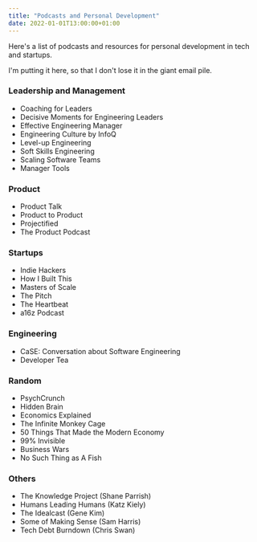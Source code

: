 ```yaml
---
title: "Podcasts and Personal Development"
date: 2022-01-01T13:00:00+01:00
---
```


Here's a list of podcasts and resources for personal development in tech and startups.

I'm putting it here, so that I don't lose it in the giant email pile.

### Leadership and Management

* Coaching for Leaders
* Decisive Moments for Engineering Leaders
* Effective Engineering Manager
* Engineering Culture by InfoQ
* Level-up Engineering
* Soft Skills Engineering
* Scaling Software Teams
* Manager Tools

### Product
 
* Product Talk
* Product to Product
* Projectified
* The Product Podcast

### Startups

* Indie Hackers
* How I Built This
* Masters of Scale
* The Pitch
* The Heartbeat
* a16z Podcast

### Engineering

* CaSE: Conversation about Software Engineering
* Developer Tea

### Random

* PsychCrunch
* Hidden Brain
* Economics Explained
* The Infinite Monkey Cage
* 50 Things That Made the Modern Economy
* 99% Invisible
* Business Wars
* No Such Thing as A Fish

### Others

* The Knowledge Project (Shane Parrish)
* Humans Leading Humans (Katz Kiely)
* The Idealcast (Gene Kim)
* Some of Making Sense (Sam Harris)
* Tech Debt Burndown (Chris Swan)



